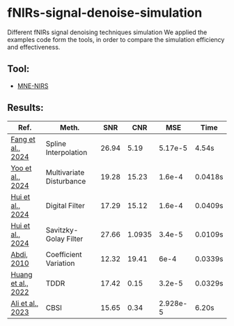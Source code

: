 # fNIRs-signal-denoise-simulation
Different fNIRs signal denoising techniques simulation
We applied the examples code form the tools, in order to compare the simulation efficiency and effectiveness.

## Tool:
- [MNE-NIRS](https://mne.tools/mne-nirs/stable/index.html)

## Results:
<table>
  <thead>
    <tr>
      <th>Ref.</th>
      <th>Meth.</th>
      <th>SNR</th>
      <th>CNR</th>
      <th>MSE</th>
      <th>Time</th>
    </tr>
  </thead>
  <tbody>
    <tr>
      <td><a href="#fang2024motion">Fang et al., 2024</a></td>
      <td>Spline Interpolation</td>
      <td>26.94</td>
      <td>5.19</td>
      <td>5.17e-5</td>
      <td>4.54s</td>
    </tr>
    <tr>
      <td><a href="#yoo2024multivariate">Yoo et al., 2024</a></td>
      <td>Multivariate Disturbance</td>
      <td>19.28</td>
      <td>15.23</td>
      <td>1.6e-4</td>
      <td>0.0418s</td>
    </tr>
    <tr>
      <td><a href="#hui2024exploring">Hui et al., 2024</a></td>
      <td>Digital Filter</td>
      <td>17.29</td>
      <td>15.12</td>
      <td>1.6e-4</td>
      <td>0.0409s</td>
    </tr>
    <tr>
      <td><a href="#hui2024exploring">Hui et al., 2024</a></td>
      <td>Savitzky-Golay Filter</td>
      <td>27.66</td>
      <td>1.0935</td>
      <td>3.4e-5</td>
      <td>0.0109s</td>
    </tr>
    <tr>
      <td><a href="#abdi2010coefficient">Abdi, 2010</a></td>
      <td>Coefficient Variation</td>
      <td>12.32</td>
      <td>19.41</td>
      <td>6e-4</td>
      <td>0.0339s</td>
    </tr>
    <tr>
      <td><a href="#huang2022motion">Huang et al., 2022</a></td>
      <td>TDDR</td>
      <td>17.42</td>
      <td>0.15</td>
      <td>3.2e-5</td>
      <td>0.0329s</td>
    </tr>
    <tr>
      <td><a href="#ali2023correlation">Ali et al., 2023</a></td>
      <td>CBSI</td>
      <td>15.65</td>
      <td>0.34</td>
      <td>2.928e-5</td>
      <td>6.20s</td>
    </tr>
  </tbody>
</table>
